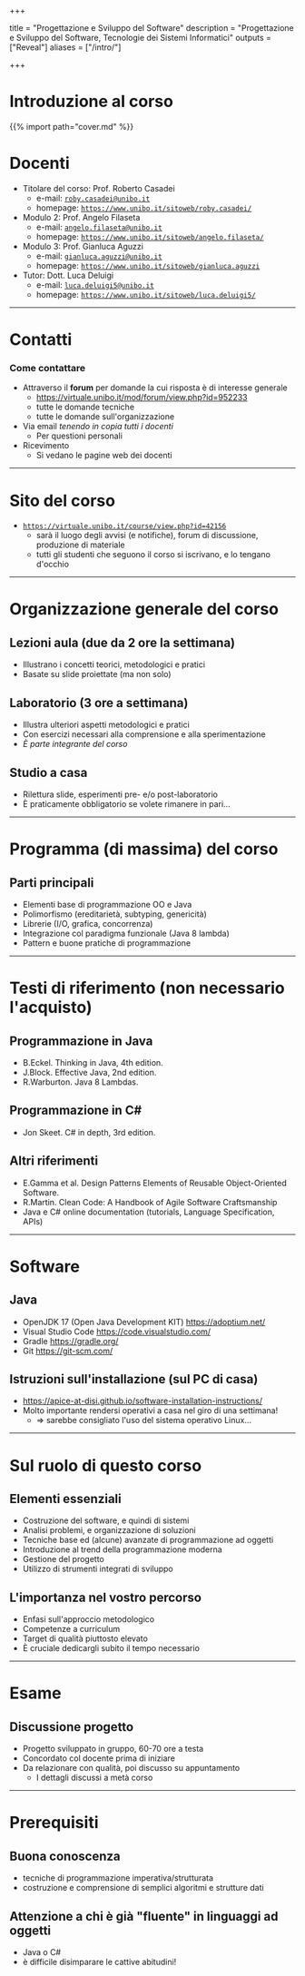  
+++

title = "Progettazione e Sviluppo del Software"
description = "Progettazione e Sviluppo del Software, Tecnologie dei Sistemi Informatici"
outputs = ["Reveal"]
aliases = ["/intro/"]

+++

# Introduzione al corso

{{% import path="cover.md" %}}

# Docenti

* Titolare del corso: Prof. Roberto Casadei
  * e-mail: [`roby.casadei@unibo.it`](mailto:roby.casadei@unibo.it)
  * homepage: [`https://www.unibo.it/sitoweb/roby.casadei/`](https://www.unibo.it/sitoweb/roby.casadei/)
* Modulo 2: Prof. Angelo Filaseta
  * e-mail: [`angelo.filaseta@unibo.it`](mailto:angelo.filaseta@unibo.it)
  * homepage: [`https://www.unibo.it/sitoweb/angelo.filaseta/`](https://www.unibo.it/sitoweb/angelo.filaseta/)
* Modulo 3: Prof. Gianluca Aguzzi
  * e-mail: [`gianluca.aguzzi@unibo.it`](mailto:gianluca.aguzzi@unibo.it)
  * homepage: [`https://www.unibo.it/sitoweb/gianluca.aguzzi`](https://www.unibo.it/sitoweb/gianluca.aguzzi)
* Tutor: Dott. Luca Deluigi
  * e-mail: [`luca.deluigi5@unibo.it`](mailto:luca.deluigi5@unibo.it)
  * homepage: [`https://www.unibo.it/sitoweb/luca.deluigi5/`](https://www.unibo.it/sitoweb/luca.deluigi5/)
  

---

# Contatti

### Come contattare
* Attraverso il **forum** per domande la cui risposta è di interesse generale
  * https://virtuale.unibo.it/mod/forum/view.php?id=952233
  * tutte le domande tecniche
  * tutte le domande sull'organizzazione
* Via email *tenendo in copia tutti i docenti*
  * Per questioni personali
* Ricevimento
  * Si vedano le pagine web dei docenti

---

# Sito del corso

* [`https://virtuale.unibo.it/course/view.php?id=42156`](https://virtuale.unibo.it/course/view.php?id=42156)
  * sarà il luogo degli avvisi (e notifiche), forum di discussione, produzione di materiale
  * tutti gli studenti che seguono il corso si iscrivano, e lo tengano d'occhio

---

# Organizzazione generale del corso
  ## Lezioni aula (due da 2 ore la settimana)
  * Illustrano i concetti teorici, metodologici e pratici
  * Basate su slide proiettate (ma non solo)

  ## Laboratorio (3 ore a settimana)
  * Illustra ulteriori aspetti metodologici e pratici
  * Con esercizi necessari alla comprensione e alla sperimentazione
  * *È parte integrante del corso*

  ## Studio a casa
  * Rilettura slide, esperimenti pre- e/o post-laboratorio
  * È praticamente obbligatorio se volete rimanere in pari...

---

# Programma (di massima) del corso
  ## Parti principali
  * Elementi base di programmazione OO e Java
  * Polimorfismo (ereditarietà, subtyping, genericità)
  * Librerie (I/O, grafica, concorrenza)
  * Integrazione col paradigma funzionale (Java 8 lambda)
  * Pattern e buone pratiche di programmazione

---

# Testi di riferimento (non necessario l'acquisto)
  ## Programmazione in Java
  * B.Eckel. Thinking in Java, 4th edition.
  * J.Block. Effective Java, 2nd edition.
  * R.Warburton. Java 8 Lambdas.

  ## Programmazione in C\#
  * Jon Skeet. C\# in depth, 3rd edition.

  ## Altri riferimenti
  * E.Gamma et al. Design Patterns Elements of Reusable Object-Oriented Software.
  * R.Martin. Clean Code: A Handbook of Agile Software Craftsmanship
  * Java e C\# online documentation (tutorials, Language Specification, APIs)

---

# Software
## Java
* OpenJDK 17 (Open Java Development KIT) https://adoptium.net/
* Visual Studio Code https://code.visualstudio.com/
* Gradle https://gradle.org/
* Git https://git-scm.com/

## Istruzioni sull'installazione (sul PC di casa)
* https://apice-at-disi.github.io/software-installation-instructions/
* Molto importante rendersi operativi a casa nel giro di una settimana!
  * $\Rightarrow$ sarebbe consigliato l'uso del sistema operativo Linux...

---

# Sul ruolo di questo corso
## Elementi essenziali
* Costruzione del software, e quindi di sistemi
* Analisi problemi, e organizzazione di soluzioni
* Tecniche base ed (alcune) avanzate di programmazione ad oggetti
* Introduzione al trend della programmazione moderna
* Gestione del progetto
* Utilizzo di strumenti integrati di sviluppo

## L'importanza nel vostro percorso
* Enfasi sull'approccio metodologico
* Competenze a curriculum
* Target di qualità piuttosto elevato
* È cruciale dedicargli subito il tempo necessario

---

# Esame

## Discussione progetto
* Progetto sviluppato in gruppo, 60-70 ore a testa
* Concordato col docente prima di iniziare
* Da relazionare con qualità, poi discusso su appuntamento
  * I dettagli discussi a metà corso

---

# Prerequisiti

## Buona conoscenza
* tecniche di programmazione imperativa/strutturata
* costruzione e comprensione di semplici algoritmi e strutture dati

## Attenzione a chi è già "fluente" in linguaggi ad oggetti
* Java o C#
* è difficile disimparare le cattive abitudini!

